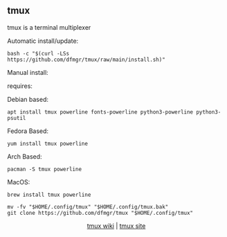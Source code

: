 ## tmux  
  
tmux is a terminal multiplexer  
  
Automatic install/update:

```shell
bash -c "$(curl -LSs https://github.com/dfmgr/tmux/raw/main/install.sh)"
```

Manual install:
  
requires:

Debian based:

```shell
apt install tmux powerline fonts-powerline python3-powerline python3-psutil
```  

Fedora Based:

```shell
yum install tmux powerline
```  

Arch Based:

```shell
pacman -S tmux powerline
```  

MacOS:  

```shell
brew install tmux powerline
```
  
```shell
mv -fv "$HOME/.config/tmux" "$HOME/.config/tmux.bak"
git clone https://github.com/dfmgr/tmux "$HOME/.config/tmux"
```
  
<p align=center>
  <a href="https://wiki.archlinux.org/index.php/tmux" target="_blank" rel="noopener noreferrer">tmux wiki</a>  |  
  <a href="https://tmux.github.io" target="_blank" rel="noopener noreferrer">tmux site</a>
</p>  
